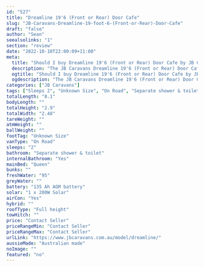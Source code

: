 ```yaml
---
id: "527"
title: "Dreamline 19'6 (Front or Rear) Door Cafe"
slug: "JB-Caravans-Dreamline-19-foot-6-(Front-or-Rear)-Door-Cafe"
draft: "false"
author: "Sean"
seealsolinks: "1"
section: "review"
date: "2022-10-10T22:00:09+11:00"
meta:
  title: "Should I buy Dreamline 19'6 (Front or Rear) Door Cafe by JB Caravans?"
  description: "The JB Caravans Dreamline 19'6 (Front or Rear) Door Cafe is classed as On Road, and sleeps 2 people. It is Australian made and comes in at Unknown Size. It generally has Separate shower & toilet."
  ogtitle: "Should I buy Dreamline 19'6 (Front or Rear) Door Cafe by JB Caravans?"
  ogdescription: "The JB Caravans Dreamline 19'6 (Front or Rear) Door Cafe is classed as On Road, and sleeps 2 people. It is Australian made and comes in at Unknown Size. It generally has Separate shower & toilet."
categories: ["JB Caravans"]
tags: ["Sleeps 2", "Unknown Size", "On Road", "Separate shower & toilet", "Full height", "Price Unknown"]
totalLength: "8.1"
bodyLength: ""
totalHeight: "2.9"
totalWidth: "2.48"
tareWeight: ""
atmWeight: ""
ballWeight: ""
footTag: "Unknown Size"
vanType: "On Road"
sleeps: "2"
bathroom: "Separate shower & toilet"
internalBathroom: "Yes"
mainBed: "Queen"
bunks: ""
freshWater: "95"
greyWater: ""
battery: "135 Ah AGM battery"
solar: "1 x 200W Solar"
airCon: "Yes"
hybrid: ""
roofType: "Full height"
towHitch: ""
price: "Contact Seller"
priceRangeMin: "Contact Seller"
priceRangeMax: "Contact Seller"
urlLink: "https://www.jbcaravans.com.au/model/dreamline/"
aussieMade: "Australian made"
noImage: ""
featured: "no"
---
```

